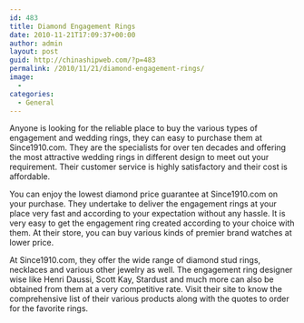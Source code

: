```yaml
---
id: 483
title: Diamond Engagement Rings
date: 2010-11-21T17:09:37+00:00
author: admin
layout: post
guid: http://chinashipweb.com/?p=483
permalink: /2010/11/21/diamond-engagement-rings/
image:
  - 
categories:
  - General
---
```

Anyone is looking for the reliable place to buy the various types of engagement and wedding rings, they can easy to purchase them at Since1910.com. They are the specialists for over ten decades and offering the most attractive wedding rings in different design to meet out your requirement. Their customer service is highly satisfactory and their cost is affordable.

You can enjoy the lowest diamond price guarantee at Since1910.com on your purchase. They undertake to deliver the engagement rings at your place very fast and according to your expectation without any hassle. It is very easy to get the engagement ring created according to your choice with them. At their store, you can buy various kinds of premier brand watches at lower price.

At Since1910.com, they offer the wide range of diamond stud rings, necklaces and various other jewelry as well. The engagement ring designer wise like Henri Daussi, Scott Kay, Stardust and much more can also be obtained from them at a very competitive rate. Visit their site to know the comprehensive list of their various products along with the quotes to order for the favorite rings.